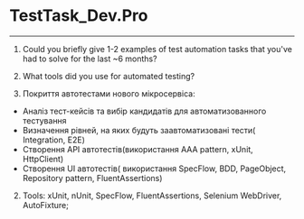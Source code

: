 # TestTask_Dev.Pro

-------------------------------------------------------------------------------------------------------------------------------------------------
1. Could you briefly give 1-2 examples of test automation tasks that you've had to solve for the last ~6 months?
2. What tools did you use for automated testing?

1.	Покриття автотестами нового мікросервіса:
-	Аналіз тест-кейсів та вибір кандидатів для автоматизованного тестування
-	Визначення рівней, на яких будуть заавтоматизовані тести( Integration, E2E)
-	Створення API автотестів(використання AAA pattern, xUnit, HttpClient)
-	Створення UI автотестів( використання SpecFlow, BDD, PageObject, Repository pattern, FluentAssertions) 

2.	Tools: xUnit, nUnit, SpecFlow, FluentAssertions, Selenium WebDriver, AutoFixture;
